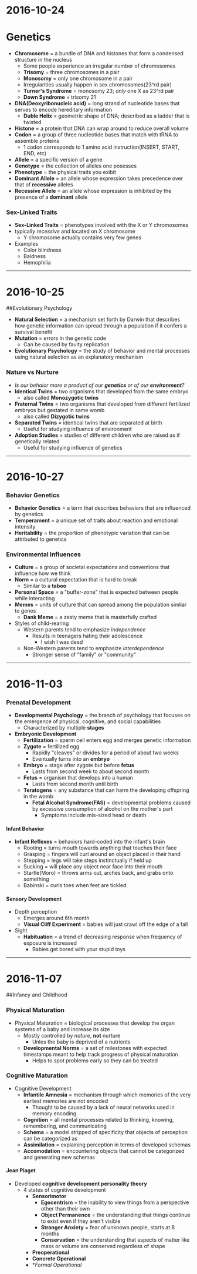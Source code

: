 # 2016-10-24

# Genetics
- **Chromosome** = a bundle of DNA and histones that form a condensed structure in the nucleus
    * Some people experience an irregular number of chromosomes
    * **Trisomy** = three chromosomes in a pair
    * **Monosomy** = only one chromosome in a pair
    * Irregularities usually happen in sex chromosomes(23^rd pair)
    * **Turner's Syndrome** = monosomy 23; *only* one X as 23^rd pair
    * **Down Syndrome** = trisomy 21
- **DNA(Deoxyribonucleic acid)** = long strand of nucleotide bases that serves to encode hereditary information
    * **Duble Helix** = geometric shape of DNA; described as a ladder that is twisted
- **Histone** = a protein that DNA can wrap around to reduce overall volume
- **Codon** = a group of three nucleotide bases that match with tRNA to assemble proteins
    * 1 codon corresponds to 1 amino acid instruction(INSERT, START, END, etc)
- **Allele** = a specific version of a gene
- **Genotype** = the collection of alleles one posesses
- **Phenotype** = the physical traits you exibit
- **Dominant Allele** = an allele whose expression takes precedence over that of **recessive** alleles
- **Recessive Allele** = an allele whose expression is inhibited by the presence of a **dominant** allele

### Sex-Linked Traits
- **Sex-Linked Traits** = phenotypes involved with the X or Y chromosomes
- typically *recessive* and located on X chromosome
    * Y chromosome actually contains very few genes
- Examples
    * Color blindness
    * Baldness
    * Hemophilia



---


# 2016-10-25

##Evolutionary Psychology
- **Natural Selection** = a mechanism set forth by Darwin that describes how genetic information can spread through a population if it confers a survival benefit
- **Mutation** = errors in the genetic code
    * Can be caused by faulty replication
- **Evolutionary Psychology** = the study of behavior and mental processes using natural selection as an explanatory mechanism

### Nature vs Nurture
- *Is our behaior more a product of our **genetics** or of our **environment**?*
- **Identical Twins** = two organisms that developed from the same embryo
    * also called **Monozygotic twins**
- **Fraternal Twins** = two organisms that developed from different fertilized embryos but gestated in same womb
    * also called **Dizygotic twins**
- **Separated Twins** = identical twins that are separated at birth
    * Useful for studying influence of environment
- **Adoption Studies** = studies of different children who are raised as if genetically related
    * Useful for studying influence of genetics


---


# 2016-10-27

### Behavior Genetics
- **Behavior Genetics** = a term that describes behaviors that are influenced by genetics
- **Temperament** = a unique set of traits about reaction and emotional intensity
- **Heritability** = the proportion of phenotypic variation that can be attributed to genetics

### Environmental Influences
- **Culture** = a group of societal expectations and conventions that influence how we think
- **Norm** = a cultural expectation that is hard to break
    * Similar to a **taboo**
- **Personal Space** = a "buffer-zone" that is expected between people while interacting
- **Memes** = units of culture that can spread among the population simliar to genes
    * **Dank Meme** = a zesty meme that is masterfully crafted
- Styles of child-rearing
    * Western parents tend to emphasize *independence*
        + Results in teenagers hating their adolescence
            - I wish I was dead
    * Non-Western parents tend to emphasize *interdependence*
        + Stronger sense of "family" or "community"



---


# 2016-11-03

### Prenatal Development
- **Developmental Psychology** = the branch of psychology that focuses on the emergence of physical, cognitive, and social capabilities
    * Characterized by multiple **stages**
- **Embryonic Development**
    * **Fertilization** = sperm cell enters egg and merges genetic information
    * **Zygote** = fertilized egg
        + Rapidly "cleaves" or divides for a period of about two weeks
        + Eventually turns into an **embryo**
    * **Embryo** = stage after zygote but before **fetus**
        + Lasts from second week to about second month
    * **Fetus** = organism that develops into a human
        + Lasts from second month until birth
    * **Teratogens** = any substance that can harm the developing offspring in the womb
        + **Fetal Alcohol Syndrome(FAS)** = developmental problems caused by excessive consumption of alcohol on the mother's part
            - Symptoms include mis-sized head or death

#### Infant Behavior
- **Infant Reflexes** = behaviors hard-coded into the infant's brain
    * Rooting = turns mouth towards anything that touches their face
    * Grasping = fingers will curl around an object placed in their hand
    * Stepping = legs will take steps instinctually if held up
    * Sucking = will place any object near face into their mouth
    * Startle(Moro) = throws arms out, arches back, and grabs onto something
    * Babinski = curls toes when feet are tickled

#### Sensory Development
- Depth perception
    * Emerges around 6th month
    * **Visual Cliff Experiment** = babies will just crawl off the edge of a fall
- Sight
    * **Habituation** = a trend of decreasing response when frequency of exposure is increased
        + Babies get bored with your stupid toys


---


# 2016-11-07

##Infancy and Childhood

### Physical Maturation
- Physical Maturation = biological processes that develop the organ systems of a baby and increase its size
    * Mostly controlled by *nature*, **not** nurture
        + Unles the baby is deprived of a nutrients
    * **Developmental Norms** = a set of milestones with expected timestamps meant to help track progress of physical maturation
        + Helps to spot problems early so they can be treated

### Cognitive Maturation
- Cognitive Development
    * **Infantile Amnesia** = mechanism through which memories of the very earliest memories are not encoded
        + Thought to be caused by a lack of neural networks used in memory encoding
    * **Cognition** = all mental processes related to thinking, knowing, remembering, and communicating
    * **Schema** = a model stripped of specificity that objects of perception can be categorized as
    * **Assimilation** = explaining perception in terms of developed schemas
    * **Accomodation** = encountering objects that cannot be categorized and generating new schemas

#### Jean Piaget
- Developed **cognitive development personality theory**
    * 4 states of cognitive development
        + **Sensorimotor**
            - **Egocentrism** = the inability to view things from a perspective other than their own
            - **Object Permanence** = the understanding that things continue to exist even if they aren't visible
            - **Stranger Anxiety** = fear of unknown people, starts at 8 months
            - **Conservation** = the understanding that aspects of matter like mass or volume are conserved regardless of shape
        + **Preoperational**
        + **Concrete Operational**
        + **Formal Operational*
